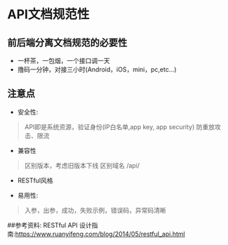 # API文档规范性
## 前后端分离文档规范的必要性
* 一杯茶，一包烟，一个接口调一天
* 撸码一分钟，对接三小时(Android，iOS，mini，pc,etc...)

## 注意点
* 安全性:
> API即是系统资源，验证身份(IP白名单,app key, app security)
防重放攻击、限流

* 兼容性
> 区别版本，考虑旧版本下线
> 区别域名 /api/

* RESTful风格

* 易用性:
> 入参，出参，成功，失败示例，错误码，异常码清晰


##参考资料:
RESTful API 设计指南:https://www.ruanyifeng.com/blog/2014/05/restful_api.html